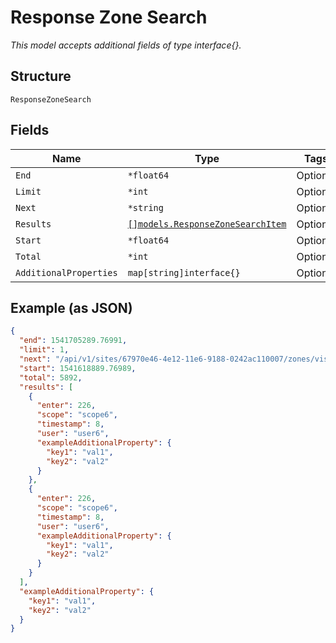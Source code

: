 
# Response Zone Search

*This model accepts additional fields of type interface{}.*

## Structure

`ResponseZoneSearch`

## Fields

| Name | Type | Tags | Description |
|  --- | --- | --- | --- |
| `End` | `*float64` | Optional | - |
| `Limit` | `*int` | Optional | - |
| `Next` | `*string` | Optional | - |
| `Results` | [`[]models.ResponseZoneSearchItem`](../../doc/models/response-zone-search-item.md) | Optional | - |
| `Start` | `*float64` | Optional | - |
| `Total` | `*int` | Optional | - |
| `AdditionalProperties` | `map[string]interface{}` | Optional | - |

## Example (as JSON)

```json
{
  "end": 1541705289.76991,
  "limit": 1,
  "next": "/api/v1/sites/67970e46-4e12-11e6-9188-0242ac110007/zones/visits/search?limit=2&end=1541705247.000&scope_id=85fbba9e-4e12-11e6-9188-0242ac110007&user_type=asset&start=1541618889.77",
  "start": 1541618889.76989,
  "total": 5892,
  "results": [
    {
      "enter": 226,
      "scope": "scope6",
      "timestamp": 8,
      "user": "user6",
      "exampleAdditionalProperty": {
        "key1": "val1",
        "key2": "val2"
      }
    },
    {
      "enter": 226,
      "scope": "scope6",
      "timestamp": 8,
      "user": "user6",
      "exampleAdditionalProperty": {
        "key1": "val1",
        "key2": "val2"
      }
    }
  ],
  "exampleAdditionalProperty": {
    "key1": "val1",
    "key2": "val2"
  }
}
```

